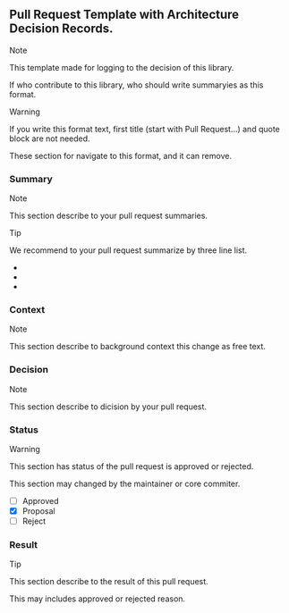 ## Pull Request Template with Architecture Decision Records.

> [!NOTE]
> This template made for logging to the decision of this library.
>
> If who contribute to this library, who should write summaryies as this format.

> [!WARNING]
> If you write this format text, first title (start with Pull Request...) and quote block are not needed.
>
> These section for navigate to this format, and it can remove.

### Summary

> [!NOTE]
> This section describe to your pull request summaries.

> [!TIP]
> We recommend to your pull request summarize by three line list.

-
-
-

### Context

> [!NOTE]
> This section describe to background context this change as free text.

### Decision

> [!NOTE]
> This section describe to dicision by your pull request.

### Status

> [!WARNING]
> This section has status of the pull request is approved or rejected.
>
> This section may changed by the maintainer or core commiter.

- [ ] Approved
- [x] Proposal
- [ ] Reject

### Result

> [!TIP]
> This section describe to the result of this pull request.
>
> This may includes approved or rejected reason.
